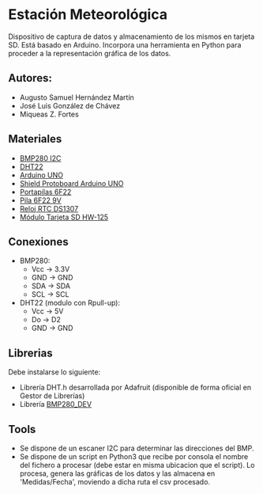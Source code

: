 # Estación Meteorológica

Dispositivo de captura de datos y almacenamiento de los mismos en tarjeta SD. Está basado en Arduino.
Incorpora una herramienta en Python para proceder a la representación gráfica de los datos.

## Autores: 

- Augusto Samuel Hernández Martín
- José Luis González de Chávez 
- Miqueas Z. Fortes

## Materiales
- [BMP280 I2C](https://www.digitalcodesign.com/shop/00016148-sensor-de-presion-y-temperatura-bmp280-3959?search=bmp280#attr=)
- [DHT22](https://www.digitalcodesign.com/shop/00016131-modulo-con-sensor-de-temperatura-y-humedad-dht22-3958?search=dht22#attr=)
- [Arduino UNO](https://www.digitalcodesign.com/shop/00017114-placa-compatible-con-arduino-uno-r3-4056?search=arduino#attr=)
- [Shield Protoboard Arduino UNO](https://www.digitalcodesign.com/shop/00016889-shield-protoboard-170-puntos-v-5-para-arduino-uno-4033?search=shield)
- [Portapilas 6F22](https://www.digitalcodesign.com/shop/00010528-adaptador-pila-9v-6f22-con-conector-dc-3397?search=6f22#attr=)
- [Pila 6F22 9V](https://www.digitalcodesign.com/shop/00010498-duracell-dur01925-pila-alcalina-plus-power-9v-6f22-3394?search=6f22#attr=)
- [Reloj RTC DS1307](https://www.digitalcodesign.com/shop/00016520-modulo-reloj-rtc-ds1307-at24c32-compatible-con-arduino-3997?search=rtc#attr=)
- [Módulo Tarjeta SD HW-125](https://www.digitalcodesign.com/shop/00016513-modulo-lector-tarjeta-micro-sd-hw-125-3996?search=hw-125#attr=)

## Conexiones

- BMP280: 
	- Vcc -> 3.3V
	- GND -> GND
	- SDA -> SDA
	- SCL -> SCL 
 - DHT22 (modulo con Rpull-up):
 	- Vcc -> 5V
 	- Do  -> D2
 	- GND -> GND

## Librerias

Debe instalarse lo siguiente:

- Librería DHT.h desarrollada por Adafruit (disponible de forma oficial en Gestor de Librerías)
- Librería [BMP280_DEV](https://github.com/MartinL1/BMP280_DEV)

## Tools

- Se dispone de un escaner I2C para determinar las direcciones del BMP.
- Se dispone de un script en Python3 que recibe por consola el nombre del fichero a procesar (debe estar en misma ubicacion que el script). Lo procesa, genera las gráficas de los datos y las almacena en 'Medidas/Fecha', moviendo a dicha ruta el csv procesado.
